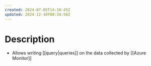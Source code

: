 ```yaml
---
created: 2024-07-05T14:10:45Z
updated: 2024-12-10T08:34:58Z
---
```

# Description
- Allows writing [[query|queries]] on the data collected by [[Azure Monitor]]